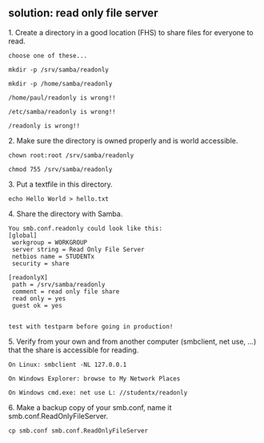 ## solution: read only file server

1\. Create a directory in a good location (FHS) to share files for
everyone to read.

    choose one of these...

    mkdir -p /srv/samba/readonly

    mkdir -p /home/samba/readonly

    /home/paul/readonly is wrong!!

    /etc/samba/readonly is wrong!!

    /readonly is wrong!!

2\. Make sure the directory is owned properly and is world accessible.

    chown root:root /srv/samba/readonly

    chmod 755 /srv/samba/readonly

3\. Put a textfile in this directory.

    echo Hello World > hello.txt

4\. Share the directory with Samba.

    You smb.conf.readonly could look like this:
    [global]
     workgroup = WORKGROUP
     server string = Read Only File Server
     netbios name = STUDENTx
     security = share

    [readonlyX]
     path = /srv/samba/readonly
     comment = read only file share
     read only = yes
     guest ok = yes
        

    test with testparm before going in production!

5\. Verify from your own and from another computer (smbclient, net use,
\...) that the share is accessible for reading.

    On Linux: smbclient -NL 127.0.0.1

    On Windows Explorer: browse to My Network Places

    On Windows cmd.exe: net use L: //studentx/readonly

6\. Make a backup copy of your smb.conf, name it
smb.conf.ReadOnlyFileServer.

    cp smb.conf smb.conf.ReadOnlyFileServer

